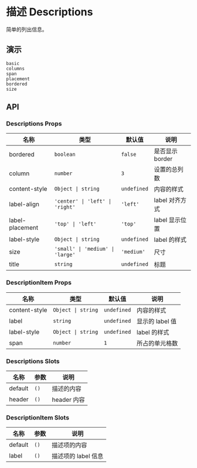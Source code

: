 # 描述 Descriptions

<!--single-column-->

简单的列出信息。

## 演示

```demo
basic
columns
span
placement
bordered
size
```

## API

### Descriptions Props

| 名称 | 类型 | 默认值 | 说明 |
| --- | --- | --- | --- |
| bordered | `boolean` | `false` | 是否显示 border |
| column | `number` | `3` | 设置的总列数 |
| content-style | `Object \| string` | `undefined` | 内容的样式 |
| label-align | `'center' \| 'left' \| 'right'` | `'left'` | label 对齐方式 |
| label-placement | `'top' \| 'left'` | `'top'` | label 显示位置 |
| label-style | `Object \| string` | `undefined` | label 的样式 |
| size | `'small' \| 'medium' \| 'large'` | `'medium'` | 尺寸 |
| title | `string` | `undefined` | 标题 |

### DescriptionItem Props

| 名称          | 类型               | 默认值      | 说明            |
| ------------- | ------------------ | ----------- | --------------- |
| content-style | `Object \| string` | `undefined` | 内容的样式      |
| label         | `string`           | `undefined` | 显示的 label 值 |
| label-style   | `Object \| string` | `undefined` | label 的样式    |
| span          | `number`           | `1`         | 所占的单元格数  |

### Descriptions Slots

| 名称    | 参数 | 说明        |
| ------- | ---- | ----------- |
| default | `()` | 描述的内容  |
| header  | `()` | header 内容 |

### DescriptionItem Slots

| 名称    | 参数 | 说明                |
| ------- | ---- | ------------------- |
| default | `()` | 描述项的内容        |
| label   | `()` | 描述项的 label 信息 |

